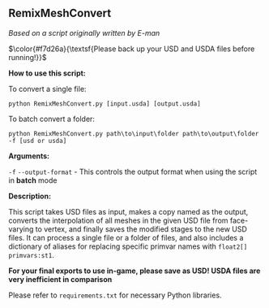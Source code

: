 ## RemixMeshConvert
*Based on a script originally written by E-man*

$\color{#f7d26a}{\textsf{Please back up your USD and USDA files before running!}}$

**How to use this script:**

To convert a single file:

`python RemixMeshConvert.py [input.usda] [output.usda]`

To batch convert a folder:

`python RemixMeshConvert.py path\to\input\folder path\to\output\folder -f [usd or usda]`

**Arguments:**

`-f` `--output-format` - This controls the output format when using the script in **batch** mode

**Description:**

This script takes USD files as input, makes a copy named as the output, converts the interpolation of all meshes in the given USD file from face-varying to vertex, and finally saves the modified stages to the new USD files. It can process a single file or a folder of files, and also includes a dictionary of aliases for replacing specific primvar names with `float2[] primvars:st1`.

**For your final exports to use in-game, please save as USD! USDA files are very inefficient in comparison**

Please refer to `requirements.txt` for necessary Python libraries.
